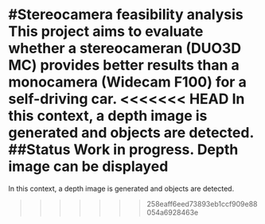 #Stereocamera feasibility analysis 
This project aims to evaluate whether a stereocameran (DUO3D MC) provides better results than a monocamera (Widecam F100) for a self-driving car.
<<<<<<< HEAD
In this context, a depth image is generated and objects are detected.
##Status
Work in progress.
Depth image can be displayed
=======
In this context, a depth image is generated and objects are detected.
>>>>>>> 258eaff6eed73893eb1ccf909e88054a6928463e
